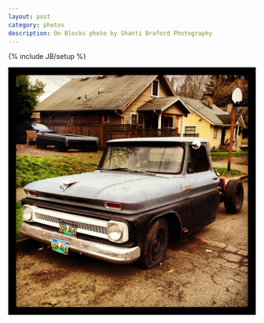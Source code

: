 ```yaml
---
layout: post
category: photos
description: On Blocks photo by Shanti Braford Photography
---
```

{% include JB/setup %}

<a href="/photos/sweet_rides_and_mighty_machines/on_blocks.jpg" title="On Blocks"><img src="/photos/sweet_rides_and_mighty_machines/on_blocks.jpg" alt="On Blocks" /></a>

